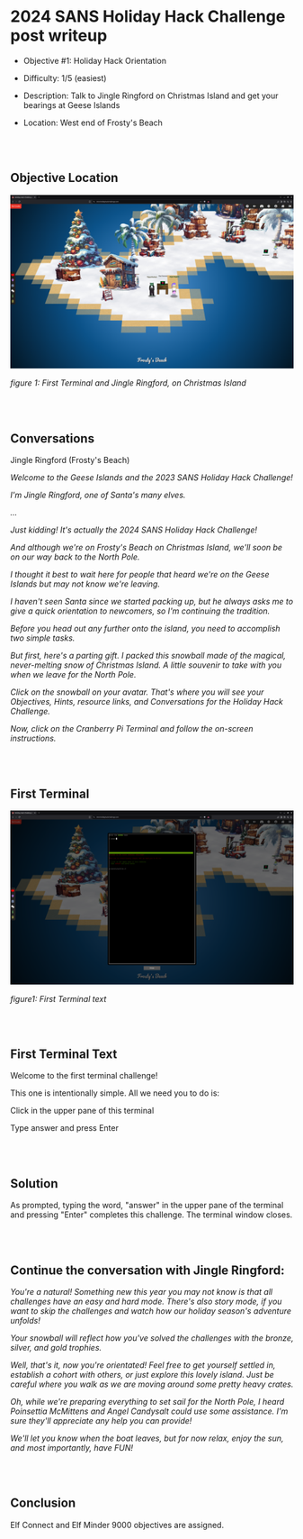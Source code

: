 # 2024 SANS Holiday Hack Challenge post writeup

- Objective #1:  Holiday Hack Orientation

- Difficulty:  1/5 (easiest)

- Description:  Talk to Jingle Ringford on Christmas Island and get your bearings at Geese Islands

- Location:  West end of Frosty's Beach

<br><br>

## Objective Location

![alt text](hhc2024_obj01_fig01.png)

*figure 1: First Terminal and Jingle Ringford, on Christmas Island*

<br><br>

## Conversations

Jingle Ringford (Frosty's Beach)

*Welcome to the Geese Islands and the 2023 SANS Holiday Hack Challenge!*

*I'm Jingle Ringford, one of Santa's many elves.*

*...*

*Just kidding! It's actually the 2024 SANS Holiday Hack Challenge!*

*And although we're on Frosty's Beach on Christmas Island, we'll soon be
on our way back to the North Pole.*

*I thought it best to wait here for people that heard we're on the Geese
Islands but may not know we're leaving.*

*I haven't seen Santa since we started packing up, but he always asks me
to give a quick orientation to newcomers, so I'm continuing the
tradition.*

*Before you head out any further onto the island, you need to accomplish two
simple tasks.*

*But first, here's a parting gift. I packed this snowball made of the
magical, never-melting snow of Christmas Island. A little souvenir to
take with you when we leave for the North Pole.*

*Click on the snowball on your avatar. That's where you will see your
Objectives, Hints, resource links, and Conversations for the Holiday
Hack Challenge.*

*Now, click on the Cranberry Pi Terminal and follow the on-screen
instructions.*

<br><br>

## First Terminal

![image](hhc2024_obj01_fig02.png)

*figure1: First Terminal text*

<br><br>

## First Terminal Text

Welcome to the first terminal challenge!

This one is intentionally simple. All we need you to do is:

Click in the upper pane of this terminal

Type answer and press Enter

<br><br>

## Solution

As prompted, typing the word, "answer" in the upper pane of the terminal and pressing "Enter" completes this challenge.  The terminal window closes.

<br><br>

## Continue the conversation with Jingle Ringford:

*You're a natural! Something new this year you may not know is that all
challenges have an easy and hard mode. There's also story mode, if
you want to skip the challenges and watch how our holiday season's
adventure unfolds!*

*Your snowball will reflect how you've solved the challenges with the
bronze, silver, and gold trophies.*

*Well, that's it, now you're orientated! Feel free to get yourself settled
in, establish a cohort with others, or just explore this lovely
island. Just be careful where you walk as we are moving around some
pretty heavy crates.*

*Oh, while we're preparing everything to set sail for the North Pole, I
heard Poinsettia McMittens and Angel Candysalt could use some
assistance. I'm sure they'll appreciate any help you can provide!*

*We'll let you know when the boat leaves, but for now relax, enjoy the sun,
and most importantly, have FUN!*

<br><br>

## Conclusion

Elf Connect and Elf Minder 9000 objectives are assigned.
